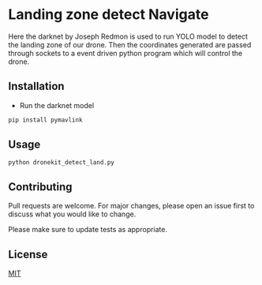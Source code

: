 # Landing zone detect Navigate

Here the darknet by Joseph Redmon is used to run YOLO model to detect the landing zone of our drone. 
Then the coordinates generated are passed through sockets to a event driven python program which will control the drone.

## Installation

- Run the darknet model
```bash
pip install pymavlink
```

## Usage

```
python dronekit_detect_land.py
```

## Contributing
Pull requests are welcome. For major changes, please open an issue first to discuss what you would like to change.

Please make sure to update tests as appropriate.

## License
[MIT](https://choosealicense.com/licenses/mit/)